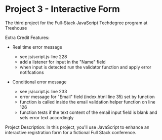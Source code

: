 # Project 3 - Interactive Form
 The third project for the Full-Stack JavaScript Techdegree program at Treehouse


Extra Credit Features:
- Real time error message
    - see js/script.js line 228
    - add a listener for input in the "Name" field
    - when input is detected run the validator function and apply error notifcations

- Conditional error message
    - see js/script.js line 233
    - error message for "Email" field (index.html line 35) set by function
    - function is called inside the email validation helper function on line 126
    - function tests if the text content of the email input field is blank and sets error text accordingly


Project Description:
In this project, you'll use JavaScript to enhance an interactive registration form for a fictional Full Stack conference.
